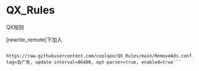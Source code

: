 # QX_Rules
QX规则

[rewrite_remote]下加入

```https://raw.githubusercontent.com/coolqoo/QX_Rules/main/Scripts.conf, tag=解锁脚本, update-interval=86400, opt-parser=true, enabled=true

https://raw.githubusercontent.com/coolqoo/QX_Rules/main/RemoveAds.conf, tag=去广告, update-interval=86400, opt-parser=true, enabled=true```
